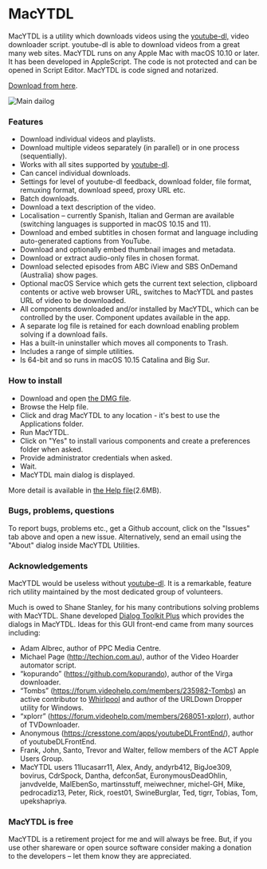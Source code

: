 # MacYTDL

MacYTDL is a utility which downloads videos using the [youtube-dl,](https://github.com/ytdl-org/youtube-dl) video downloader script. youtube-dl is able to download videos from a great many web sites. MacYTDL runs on any Apple Mac with macOS 10.10 or later. It has been developed in AppleScript. The code is not protected and can be opened in Script Editor. MacYTDL is code signed and notarized.

[Download from here](https://github.com/section83/MacYTDL/releases/download/1.17/MacYTDL-v1.17.dmg).


![Main dailog](https://github.com/section83/MacYTDL/blob/master/images/v1.17%20-%20Main.png)

### Features

* Download individual videos and playlists.
* Download multiple videos separately (in parallel) or in one process (sequentially).
* Works with all sites supported by [youtube-dl](https://github.com/ytdl-org/youtube-dl).
* Can cancel individual downloads.
* Settings for level of youtube-dl feedback, download folder, file format, remuxing format, download speed, proxy URL etc.
* Batch downloads.
* Download a text description of the video.
* Localisation – currently Spanish, Italian and German are available (switching languages is supported in macOS 10.15 and 11).
* Download and embed subtitles in chosen format and language including auto-generated captions from YouTube.
* Download and optionally embed thumbnail images and metadata.
* Download or extract audio-only files in chosen format.
* Download selected episodes from ABC iView and SBS OnDemand (Australia) show pages.
* Optional macOS Service which gets the current text selection, clipboard contents or active web browser URL, switches to MacYTDL and pastes URL of video to be downloaded.
* All components downloaded and/or installed by MacYTDL, which can be controlled by the user. Component updates available in the app.
* A separate log file is retained for each download enabling problem solving if a download fails.
* Has a built-in uninstaller which moves all components to Trash.
* Includes a range of simple utilities.
* Is 64-bit and so runs in macOS 10.15 Catalina and Big Sur.

### How to install

* Download and open [the DMG file](https://github.com/section83/MacYTDL/releases/download/1.17/MacYTDL-v1.17.dmg).
* Browse the Help file.
* Click and drag MacYTDL to any location - it's best to use the Applications folder.
* Run MacYTDL.
* Click on "Yes" to install various components and create a preferences folder when asked.
* Provide administrator credentials when asked.
* Wait.
* MacYTDL main dialog is displayed.

More detail is available in [the Help file](https://github.com/section83/MacYTDL/blob/master/images/Help-v1.17-small.pdf)(2.6MB).

### Bugs, problems, questions
To report bugs, problems etc., get a Github account, click on the "Issues" tab above and open a new issue.  Alternatively, send an email using the "About" dialog inside MacYTDL Utilities.

### Acknowledgements

MacYTDL would be useless without [youtube-dl](https://github.com/ytdl-org/youtube-dl). It is a remarkable, feature rich utility maintained by the most dedicated group of volunteers.

Much is owed to Shane Stanley, for his many contributions solving problems with MacYTDL. Shane developed [Dialog Toolkit Plus](https://latenightsw.com/support/freeware/) which provides the dialogs in MacYTDL. Ideas for this GUI front-end came from many sources including:

* Adam Albrec, author of PPC Media Centre.
* Michael Page (http://techion.com.au), author of the Video Hoarder automator script.
* “kopurando” (https://github.com/kopurando), author of the Virga downloader.
* “Tombs” (https://forum.videohelp.com/members/235982-Tombs) an active contributor to [Whirlpool](www.whirlpool.net.au) and author of the URLDown Dropper utility for Windows.
* “xplorr” (https://forum.videohelp.com/members/268051-xplorr), author of TVDownloader.
* Anonymous (https://cresstone.com/apps/youtubeDLFrontEnd/), author of youtubeDLFrontEnd.
* Frank, John, Santo, Trevor and Walter, fellow members of the ACT Apple Users Group.
* MacYTDL users 11lucasarr11, Alex, Andy, andyrb412, BigJoe309, bovirus, CdrSpock, Dantha, defcon5at, EuronymousDeadOhlin, janvdvelde, MalEbenSo, martinsstuff, meiwechner, michel-GH, Mike, pedrocadiz13, Peter, Rick, roest01, SwineBurglar, Ted, tigrr, Tobias, Tom, upekshapriya.

### MacYTDL is free

MacYTDL is a retirement project for me and will always be free.  But, if you use other shareware or open source software consider making a donation to the developers – let them know they are appreciated.
